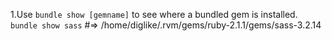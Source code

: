 1.Use `bundle show [gemname]` to see where a bundled gem is installed.
`bundle show sass` #=> /home/diglike/.rvm/gems/ruby-2.1.1/gems/sass-3.2.14
